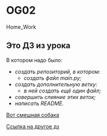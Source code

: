 # OG02
 Home_Work
## Это ДЗ из урока
В котором надо было:
- *создать репозиторий, в котором:*
   - *создать файл main.py;*
- *создать дополнительную ветку:*
   - *в ней создать ещё один файл;*
- *совершить слияние этих веток;*
- *написать README.*

[Вот смешная собака](https://img.freepik.com/premium-photo/funny-dog-with-glasses-smiles-top-view_114106-2698.jpg?w=740)

[Ссылка на другое дз](https://github.com/AlterAntonio/TaskManager)